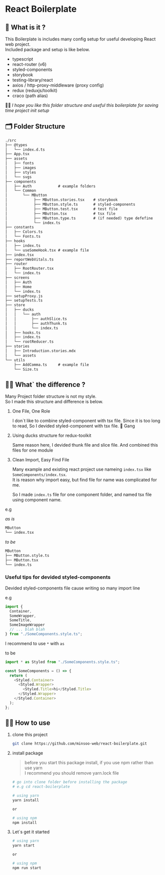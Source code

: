 # React Boilerplate

## 🤔 What is it ?

This Boilerplate is includes many config setup for useful developing React web project.  
Included package and setup is like below.

- typescript
- react-router (v6)
- styled-components
- storybook
- testing-library/react
- axios / http-proxy-middleware (proxy config)
- redux (reduxjs/toolkit)
- craco (path alias)

🙇‍♂️ _I hope you like this folder structure and useful this boilerplate for saving time project init setup_

## 🗂 Folder Structure

```txt
./src
├── @types
│   └── index.d.ts
├── App.tsx
├── assets
│   ├── fonts
│   ├── images
│   ├── styles
│   └── svgs
├── components
│   ├── Auth            # example folders
│   └── Common
│       └── MButton
│            ├── MButton.stories.tsx    # storybook
│            ├── MButton.style.ts       # styled-components
│            ├── MButton.test.tsx       # test file
│            ├── MButton.tsx            # tsx file
│            ├── MButton.type.ts        # (if needed) type defefine
│            └── index.ts
├── constants
│   ├── Colors.ts
│   └── Fonts.ts
├── hooks
│   ├── index.ts
│   └── useSomeHook.tsx # example file
├── index.tsx
├── reportWebVitals.ts
├── router
│   ├── RootRouter.tsx
│   └── index.ts
├── screens
│   ├── Auth
│   ├── Home
│   └── index.ts
├── setupProxy.js
├── setupTests.ts
├── store
│   ├── ducks
│   │   └── auth
│   │       ├── authSlice.ts
│   │       ├── authThunk.ts
│   │       └── index.ts
│   ├── hooks.ts
│   ├── index.ts
│   └── rootReducer.ts
├── stories
│   ├── Introduction.stories.mdx
│   └── assets
└── utils
    ├── AddComma.ts     # example file
    └── Size.ts
```

## 🤷‍♂️ What` the difference ?

Many Project folder structure is not my style.  
So I made this structure and difference is below.

1. One File, One Role

   I don`t like to combine styled-component with tsx file.
   Since it is too long to read, So I devided styled-component with tsx file. 🔫 Gang

2. Using ducks structure for redux-toolkit

   Same reason here, I devided thunk file and slice file.
   And combined this files for one module

3. Clean Import, Easy Find File

   Many example and existing react project use nameing `index.tsx` like `SomeComponents/index.tsx`.  
   It is reason why import easy, but find file for name was complicated for me.

   So I made `index.ts` file for one component folder, and named tsx file using component name.

e.g

_as is_

```txt
MButton
└── index.tsx
```

_to be_

```txt
MButton
├── MButton.style.ts
├── MButton.tsx
└── index.ts
```

### Useful tips for devided styled-components

Devided styled-components file cause writing so many import line

e.g

```ts
import {
  Container,
  SomeWrapper,
  SomeTitle,
  SomeImageWrapper
  // ... blah blah
} from "./SomeComponents.style.ts";
```

I recommend to use `*` with `as`

to be

```ts
import * as Styled from "./SomeComponents.style.ts";

const SomeComponents = () => {
  return (
    <Styled.Container>
      <Styled.Wrapper>
        <Styled.Title>hi</Styled.Title>
      </Styled.Wrapper>
    </Styled.Container>
  );
};
```

## 👨‍💻 How to use

1. clone this project

   ```bash
   git clone https://github.com/minsoo-web/react-boilerplate.git
   ```

2. install package

   > before you start this package install, if you use npm rather than use yarn  
   > I recommend you should remove yarn.lock file

   ```bash
   # go into clone folder before installing the package
   # e.g cd react-boilerplate

   # using yarn
   yarn install

   or

   # using npm
   npm install
   ```

3. Let`s get it started

   ```bash
   # using yarn
   yarn start

   or

   # using npm
   npm run start
   ```

